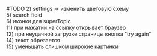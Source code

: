 #TODO
2) settings -> изменить цветовую схему<br>
5) search field <br>
6) иконки для superTopic <br>
11) при нажатии на ссылку открывает браузер <br>
12) при неудачной загрузке страницы кнопка "try again" <br>
14) текст обрезается <br>
15) уменьшать слишком широкие картинки
